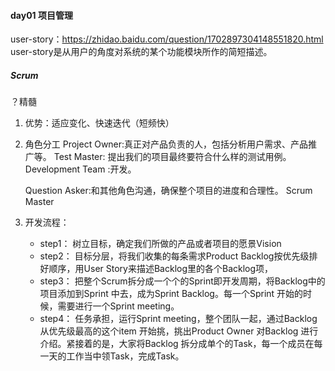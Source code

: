 #### day01 项目管理 

user-story：https://zhidao.baidu.com/question/1702897304148551820.html
user-story是从用户的角度对系统的某个功能模块所作的简短描述。

##### Scrum

？精髓

1. 优势：适应变化、快速迭代（短频快）

2. 角色分工
    Project Owner:真正对产品负责的人，包括分析用户需求、产品推广等。
    Test Master: 提出我们的项目最终要符合什么样的测试用例。
    Development Team :开发。

    Question Asker:和其他角色沟通，确保整个项目的进度和合理性。
    Scrum Master

3. 开发流程：
    - step1：
        树立目标，确定我们所做的产品或者项目的愿景Vision
    - step2：
        目标分层，将我们收集的每条需求Product Backlog按优先级排好顺序，用User Story来描述Backlog里的各个Backlog项，
    - step3：
        把整个Scrum拆分成一个个的Sprint即开发周期，将Backlog中的项目添加到Sprint 中去，成为Sprint Backlog。每一个Sprint 开始的时候，需要进行一个Sprint meeting。
    - step4：
        任务承担，运行Sprint meeting，整个团队一起，通过Backlog从优先级最高的这个item 开始挑，挑出Product Owner 对Backlog 进行介绍。紧接着的是，大家将Backlog 拆分成单个的Task，每一个成员在每一天的工作当中领Task，完成Task。

